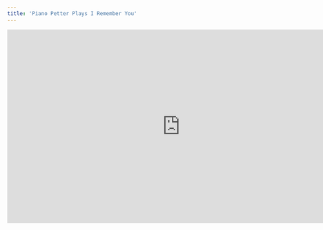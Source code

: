 ```yaml
---
title: 'Piano Petter Plays I Remember You'
---
```


<iframe width="800" height="450" src="https://www.youtube.com/embed/ylHWf85esPs?controls=0" frameborder="0" allow="accelerometer; autoplay; encrypted-media; gyroscope; picture-in-picture" allowfullscreen></iframe>